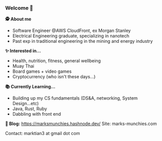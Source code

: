 ### Welcome 👋

**🕵️ About me** 
- Software Engineer @AWS CloudFront, ex Morgan Stanley
- Electrical Engineering graduate, specializing in nanotech
- Past exp in traditional engineering in the mining and energy industry 

**✨ Interested in...**
- Health, nutrition, fitness, general wellbeing
- Muay Thai
- Board games + video games
- Cryptocurrency (who isn't these days...)

**📚 Currently Learning...**
- Building up my CS fundamentals (DS&A, networking, System Design...etc)
- Java, Rust, Ruby
- Dabbling with front end 

**📰 Blog:**
https://marksmunchies.hashnode.dev/
Site: marks-munchies.com 

Contact: marktian3 at gmail dot com
